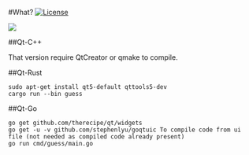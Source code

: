 #What?
[![License](https://img.shields.io/badge/License-GPL%20v3-blue.svg)](http://www.gnu.org/licenses/gpl-3.0)   

![](screenshot.png)

##Qt-C++

That version require QtCreator or qmake to compile.

##Qt-Rust

```
sudo apt-get install qt5-default qttools5-dev
cargo run --bin guess
```

##Qt-Go

```
go get github.com/therecipe/qt/widgets
go get -u -v github.com/stephenlyu/goqtuic To compile code from ui file (not needed as compiled code already present)
go run cmd/guess/main.go
```

